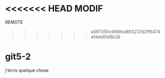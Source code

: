 <<<<<<< HEAD
MODIF
=======
REMOTE
>>>>>>> a097350c686fed893237d2ff6474afdeb81d8b26
# git5-2
j'écris quelque chose
